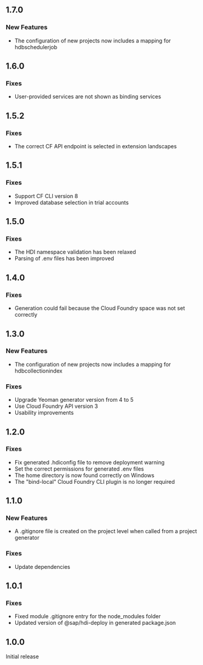 ## 1.7.0

### New Features
- The configuration of new projects now includes a mapping for hdbschedulerjob

## 1.6.0

### Fixes
- User-provided services are not shown as binding services

## 1.5.2

### Fixes
- The correct CF API endpoint is selected in extension landscapes

## 1.5.1

### Fixes
- Support CF CLI version 8
- Improved database selection in trial accounts

## 1.5.0

### Fixes
- The HDI namespace validation has been relaxed
- Parsing of .env files has been improved

## 1.4.0

### Fixes
- Generation could fail because the Cloud Foundry space was not set correctly

## 1.3.0

### New Features
- The configuration of new projects now includes a mapping for hdbcollectionindex

### Fixes
- Upgrade Yeoman generator version from 4 to 5
- Use Cloud Foundry API version 3
- Usability improvements

## 1.2.0

### Fixes
- Fix generated .hdiconfig file to remove deployment warning
- Set the correct permissions for generated .env files
- The home directory is now found correctly on Windows
- The "bind-local" Cloud Foundry CLI plugin is no longer required

## 1.1.0

### New Features
- A .gitignore file is created on the project level when called from a project generator

### Fixes
- Update dependencies

## 1.0.1

### Fixes
- Fixed module .gitignore entry for the node_modules folder
- Updated version of @sap/hdi-deploy in generated package.json

## 1.0.0

Initial release